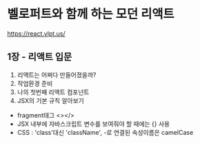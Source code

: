 # 벨로퍼트와 함께 하는 모던 리액트
https://react.vlpt.us/

## 1장 - 리액트 입문

1. 리액트는 어쩌다 만들어졌을까?
2. 작업환경 준비
3. 나의 첫번째 리액트 컴포넌트
4. JSX의 기본 규칙 알아보기
  - fragment태그 <></>
  - JSX 내부에 자바스크립트 변수를 보여줘야 할 때에는 {} 사용
  - CSS : 'class'대신 'className', -로 연결된 속성이름은 camelCase